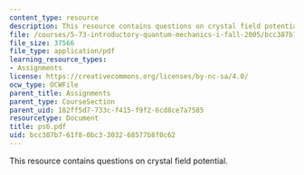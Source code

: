 ```yaml
---
content_type: resource
description: This resource contains questions on crystal field potential.
file: /courses/5-73-introductory-quantum-mechanics-i-fall-2005/bcc387b761f80bc3303268577b8f0c62_ps6.pdf
file_size: 37566
file_type: application/pdf
learning_resource_types:
- Assignments
license: https://creativecommons.org/licenses/by-nc-sa/4.0/
ocw_type: OCWFile
parent_title: Assignments
parent_type: CourseSection
parent_uid: 182ff5d7-733c-f415-f9f2-6cd8ce7a7585
resourcetype: Document
title: ps6.pdf
uid: bcc387b7-61f8-0bc3-3032-68577b8f0c62
---
```

This resource contains questions on crystal field potential.